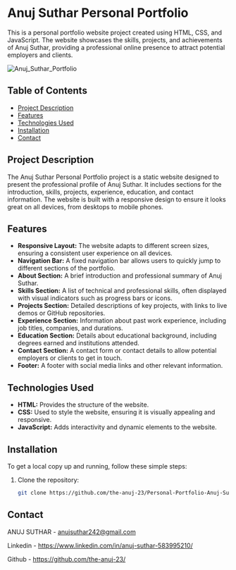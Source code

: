 # Anuj Suthar Personal Portfolio

This is a personal portfolio website project created using HTML, CSS, and JavaScript. The website showcases the skills, projects, and achievements of Anuj Suthar, providing a professional online presence to attract potential employers and clients.

![Anuj_Suthar_Portfolio](https://github.com/the-anuj-23/Personal-Portfolio-Anuj-Suthar/assets/137100246/e1b054ce-4356-42ae-8d77-12e506f3a12c)


## Table of Contents

- [Project Description](#project-description)
- [Features](#features)
- [Technologies Used](#technologies-used)
- [Installation](#installation)
- [Contact](#contact)

## Project Description

The Anuj Suthar Personal Portfolio project is a static website designed to present the professional profile of Anuj Suthar. It includes sections for the introduction, skills, projects, experience, education, and contact information. The website is built with a responsive design to ensure it looks great on all devices, from desktops to mobile phones.


## Features

- **Responsive Layout:** The website adapts to different screen sizes, ensuring a consistent user experience on all devices.
- **Navigation Bar:** A fixed navigation bar allows users to quickly jump to different sections of the portfolio.
- **About Section:** A brief introduction and professional summary of Anuj Suthar.
- **Skills Section:** A list of technical and professional skills, often displayed with visual indicators such as progress bars or icons.
- **Projects Section:** Detailed descriptions of key projects, with links to live demos or GitHub repositories.
- **Experience Section:** Information about past work experience, including job titles, companies, and durations.
- **Education Section:** Details about educational background, including degrees earned and institutions attended.
- **Contact Section:** A contact form or contact details to allow potential employers or clients to get in touch.
- **Footer:** A footer with social media links and other relevant information.

## Technologies Used

- **HTML:** Provides the structure of the website.
- **CSS:** Used to style the website, ensuring it is visually appealing and responsive.
- **JavaScript:** Adds interactivity and dynamic elements to the website.

## Installation

To get a local copy up and running, follow these simple steps:

1. Clone the repository:
   ```sh
   git clone https://github.com/the-anuj-23/Personal-Portfolio-Anuj-Suthar.git

## Contact
ANUJ SUTHAR - anujsuthar242@gmail.com

Linkedin - https://www.linkedin.com/in/anuj-suthar-583995210/

Github - https://github.com/the-anuj-23/

